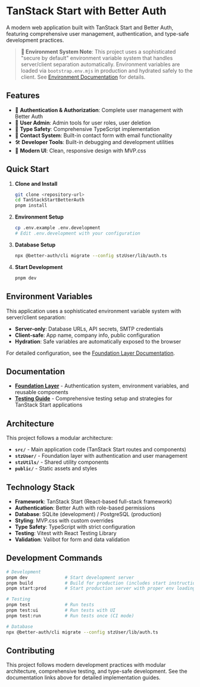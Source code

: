 # TanStack Start with Better Auth

A modern web application built with TanStack Start and Better Auth, featuring comprehensive user management, authentication, and type-safe development practices.

> **🔧 Environment System Note**: This project uses a sophisticated "secure by default" environment variable system that handles server/client separation automatically. Environment variables are loaded via `bootstrap.env.mjs` in production and hydrated safely to the client. See [Environment Documentation](stzUser/README.md#environment-variable-system) for details.

## Features

- 🔐 **Authentication & Authorization**: Complete user management with Better Auth
- 👥 **User Admin**: Admin tools for user roles, user deletion
- 🎯 **Type Safety**: Comprehensive TypeScript implementation
- 📧 **Contact System**: Built-in contact form with email functionality
- 🛠️ **Developer Tools**: Built-in debugging and development utilities
- 🎨 **Modern UI**: Clean, responsive design with MVP.css

## Quick Start

1. **Clone and Install**
   ```bash
   git clone <repository-url>
   cd TanStackStartBetterAuth
   pnpm install
   ```

2. **Environment Setup**
   ```bash
   cp .env.example .env.development
   # Edit .env.development with your configuration
   ```

3. **Database Setup**
   ```bash
   npx @better-auth/cli migrate --config stzUser/lib/auth.ts
   ```

4. **Start Development**
   ```bash
   pnpm dev
   ```

## Environment Variables

This application uses a sophisticated environment variable system with server/client separation:

- **Server-only**: Database URLs, API secrets, SMTP credentials
- **Client-safe**: App name, company info, public configuration
- **Hydration**: Safe variables are automatically exposed to the browser

For detailed configuration, see the [Foundation Layer Documentation](stzUser/README.md#environment-variable-system).

## Documentation

- **[Foundation Layer](stzUser/README.md)** - Authentication system, environment variables, and reusable components
- **[Testing Guide](src/test/README.md)** - Comprehensive testing setup and strategies for TanStack Start applications

## Architecture

This project follows a modular architecture:

- **`src/`** - Main application code (TanStack Start routes and components)
- **`stzUser/`** - Foundation layer with authentication and user management
- **`stzUtils/`** - Shared utility components
- **`public/`** - Static assets and styles

## Technology Stack

- **Framework**: TanStack Start (React-based full-stack framework)
- **Authentication**: Better Auth with role-based permissions
- **Database**: SQLite (development) / PostgreSQL (production)
- **Styling**: MVP.css with custom overrides
- **Type Safety**: TypeScript with strict configuration
- **Testing**: Vitest with React Testing Library
- **Validation**: Valibot for form and data validation

## Development Commands

```bash
# Development
pnpm dev              # Start development server
pnpm build            # Build for production (includes start instructions)
pnpm start:prod       # Start production server with proper env loading

# Testing
pnpm test             # Run tests
pnpm test:ui          # Run tests with UI
pnpm test:run         # Run tests once (CI mode)

# Database
npx @better-auth/cli migrate --config stzUser/lib/auth.ts
```

## Contributing

This project follows modern development practices with modular architecture, comprehensive testing, and type-safe development. See the documentation links above for detailed implementation guides.